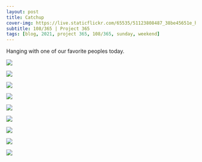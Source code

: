 ```yaml
---
layout: post
title: Catchup
cover-img: https://live.staticflickr.com/65535/51123808487_38be45651e_h.jpg
subtitle: 108/365 | Project 365
tags: [blog, 2021, project 365, 108/365, sunday, weekend]
---
```

<style>
  .intro-header.big-img {
    background-position:center 
  }
</style>
Hanging with one of our favorite peoples today.
<p class="post-img-wrap">
  <img src="https://live.staticflickr.com/65535/51123806252_7d371b7bad_h.jpg">
</p>
<p class="post-img-wrap">
  <img src="https://live.staticflickr.com/65535/51123806447_4223da9a93_h.jpg">
</p>
<p class="post-img-wrap">
  <img src="https://live.staticflickr.com/65535/51124280358_0f57073d18_h.jpg">
</p>
<p class="post-img-wrap">
  <img src="https://live.staticflickr.com/65535/51125178115_27aea29335_h.jpg">
</p>
<p class="post-img-wrap">
  <img src="https://live.staticflickr.com/65535/51124280813_a9b45f637a_h.jpg">
</p>
<p class="post-img-wrap">
  <img src="https://live.staticflickr.com/65535/51123807567_693159f496_k.jpg">
</p>
<p class="post-img-wrap">
  <img src="https://live.staticflickr.com/65535/51123807657_a081a34c8d_h.jpg">
</p>
<p class="post-img-wrap">
  <img src="https://live.staticflickr.com/65535/51123809777_407bc68cf8_h.jpg">
</p>
<p class="post-img-wrap">
  <img src="https://live.staticflickr.com/65535/51124283273_12ce44a607_h.jpg">
</p>
